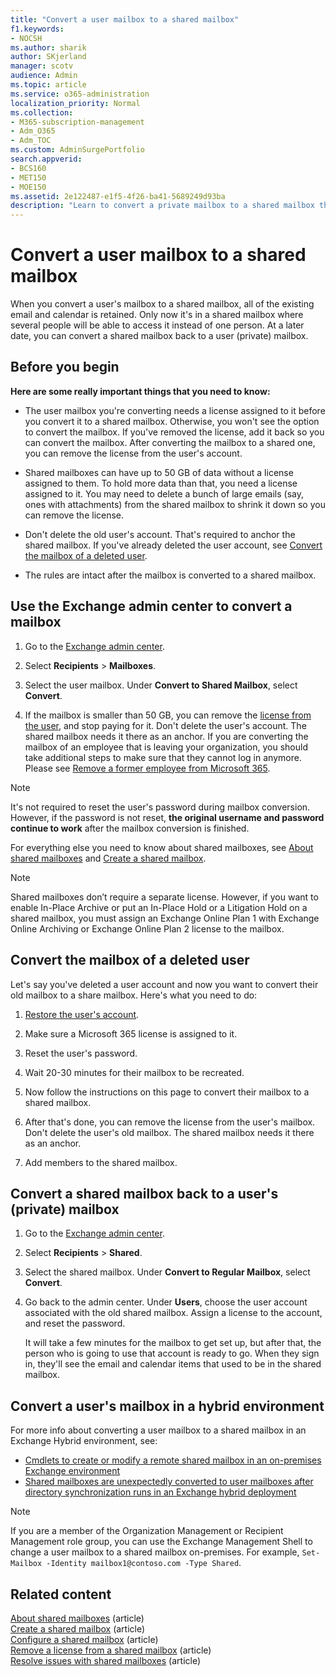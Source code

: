 ```yaml
---
title: "Convert a user mailbox to a shared mailbox"
f1.keywords:
- NOCSH
ms.author: sharik
author: SKjerland
manager: scotv
audience: Admin
ms.topic: article
ms.service: o365-administration
localization_priority: Normal
ms.collection: 
- M365-subscription-management 
- Adm_O365
- Adm_TOC
ms.custom: AdminSurgePortfolio
search.appverid:
- BCS160
- MET150
- MOE150
ms.assetid: 2e122487-e1f5-4f26-ba41-5689249d93ba
description: "Learn to convert a private mailbox to a shared mailbox that can be accessed by several people instead of by just one person. "
---
```


# Convert a user mailbox to a shared mailbox

When you convert a user's mailbox to a shared mailbox, all of the existing email and calendar is retained. Only now it's in a shared mailbox where several people will be able to access it instead of one person. At a later date, you can convert a shared mailbox back to a user (private) mailbox.

## Before you begin

**Here are some really important things that you need to know:**

- The user mailbox you're converting needs a license assigned to it before you convert it to a shared mailbox. Otherwise, you won't see the option to convert the mailbox. If you've removed the license, add it back so you can convert the mailbox. After converting the mailbox to a shared one, you can remove the license from the user's account.

- Shared mailboxes can have up to 50 GB of data without a license assigned to them. To hold more data than that, you need a license assigned to it. You may need to delete a bunch of large emails (say, ones with attachments) from the shared mailbox to shrink it down so you can remove the license.

- Don't delete the old user's account. That's required to anchor the shared mailbox. If you've already deleted the user account, see [Convert the mailbox of a deleted user](#convert-the-mailbox-of-a-deleted-user).

- The rules are intact after the mailbox is converted to a shared mailbox.

## Use the Exchange admin center to convert a mailbox
 
1. Go to the <a href="https://go.microsoft.com/fwlink/p/?linkid=2059104" target="_blank">Exchange admin center</a>.

2. Select **Recipients** \> **Mailboxes**.

3. Select the user mailbox. Under **Convert to Shared Mailbox**, select **Convert**.

4. If the mailbox is smaller than 50 GB, you can remove the [license from the user](../manage/remove-licenses-from-users.md), and stop paying for it. Don't delete the user's account. The shared mailbox needs it there as an anchor. If you are converting the mailbox of an employee that is leaving your organization, you should take additional steps to make sure that they cannot log in anymore. Please see [Remove a former employee from Microsoft 365](../add-users/remove-former-employee.md).
    
> [!NOTE]
> It's not required to reset the user's password during mailbox conversion. However, if the password is not reset, **the original username and password continue to work** after the mailbox conversion is finished.

For everything else you need to know about shared mailboxes, see [About shared mailboxes](about-shared-mailboxes.md) and [Create a shared mailbox](create-a-shared-mailbox.md).

> [!NOTE]
> Shared mailboxes don’t require a separate license. However, if you want to enable In-Place Archive or put an In-Place Hold or a Litigation Hold on a shared mailbox, you must assign an Exchange Online Plan 1 with Exchange Online Archiving or Exchange Online Plan 2 license to the mailbox.

## Convert the mailbox of a deleted user

Let's say you've deleted a user account and now you want to convert their old mailbox to a share mailbox. Here's what you need to do:

1. [Restore the user's account](../add-users/restore-user.md).

2. Make sure a Microsoft 365 license is assigned to it.

3. Reset the user's password.
    
4. Wait 20-30 minutes for their mailbox to be recreated.
    
5. Now follow the instructions on this page to convert their mailbox to a shared mailbox.
    
6. After that's done, you can remove the license from the user's mailbox. Don't delete the user's old mailbox. The shared mailbox needs it there as an anchor.
    
7. Add members to the shared mailbox.

## Convert a shared mailbox back to a user's (private) mailbox

1. Go to the <a href="https://go.microsoft.com/fwlink/p/?linkid=2059104" target="_blank">Exchange admin center</a>.
   
2. Select **Recipients** \> **Shared**.

3. Select the shared mailbox. Under **Convert to Regular Mailbox**, select **Convert**.

4. Go back to the admin center. Under **Users**, choose the user account associated with the old shared mailbox. Assign a license to the account, and reset the password.

   It will take a few minutes for the mailbox to get set up, but after that, the person who is going to use that account is ready to go. When they sign in, they'll see the email and calendar items that used to be in the shared mailbox.

## Convert a user's mailbox in a hybrid environment

For more info about converting a user mailbox to a shared mailbox in an Exchange Hybrid environment, see:

 - [Cmdlets to create or modify a remote shared mailbox in an on-premises Exchange environment](https://support.microsoft.com/office/cmdlets-to-create-or-modify-a-remote-shared-mailbox-in-an-on-premises-exchange-environment-9e83fb59-c001-729c-a4c0-b2964c154b49)
 - [Shared mailboxes are unexpectedly converted to user mailboxes after directory synchronization runs in an Exchange hybrid deployment](/exchange/troubleshoot/user-and-shared-mailboxes/shared-mailboxes-unexpectedly-converted-to-user-mailboxes)
 

> [!NOTE]
> If you are a member of the Organization Management or Recipient Management role group, you can use the Exchange Management Shell to change a user mailbox to a shared mailbox on-premises. For example, `Set-Mailbox -Identity mailbox1@contoso.com -Type Shared`.

## Related content

[About shared mailboxes](about-shared-mailboxes.md) (article)\
[Create a shared mailbox](create-a-shared-mailbox.md) (article)\
[Configure a shared mailbox](configure-a-shared-mailbox.md) (article)\
[Remove a license from a shared mailbox](remove-license-from-shared-mailbox.md) (article)\
[Resolve issues with shared mailboxes](resolve-issues-with-shared-mailboxes.md) (article)